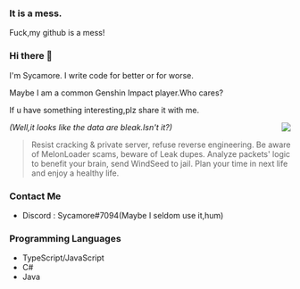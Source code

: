 ### It is a mess.
Fuck,my github is a mess!

### Hi there 👋
I'm Sycamore. I write code for better or for worse.

Maybe I am a common Genshin Impact player.Who cares?

If u have something interesting,plz share it with me.

<img align="right" src="https://github-readme-stats.vercel.app/api?username=Sycamore0&theme=darcula&show_icons=true&count_private=true">

*(Well,it looks like the data are bleak.Isn't it?)*

> Resist cracking & private server, refuse reverse engineering.
>Be aware of MelonLoader scams, beware of Leak dupes. 
>Analyze packets' logic to benefit your brain, 
>send WindSeed to jail. 
>Plan your time in next life and enjoy a healthy life.

### Contact Me
- Discord : Sycamore#7094(Maybe I seldom use it,hum)

### Programming Languages
 - TypeScript/JavaScript
 - C#
 - Java
